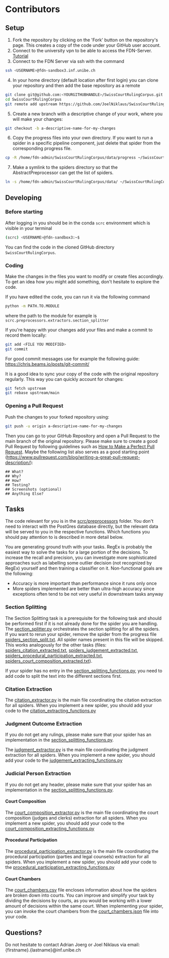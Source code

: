# Contributors

## Setup

1. Fork the repository by clicking on the 'Fork' button on the repository's page. This creates a copy of the code under
   your GitHub user account.
2. Connect to the university vpn to be able to access the
   FDN-Server. [Tutorial](https://www.unibe.ch/university/campus_and_infrastructure/rund_um_computer/internetzugang/access_to_internal_resources_via_vpn/index_eng.html)
3. Connect to the FDN Server via ssh with the command

```bash
ssh <USERNAME>@fdn-sandbox3.inf.unibe.ch
```

4. In your home directory (default location after first login) you can clone your repository and then add the base
   repository as a remote

```bash
git clone git@github.com:<YOURGITHUBHANDLE>/SwissCourtRulingCorpus.git
cd SwissCourtRulingCorpus
git remote add upstream https://github.com/JoelNiklaus/SwissCourtRulingCorpus.git
```

5. Create a new branch with a descriptive change of your work, where you will make your changes:

```bash
git checkout -b a-descriptive-name-for-my-changes
```

6. Copy the progress files into your own directory. If you want to run a spider in a specific pipeline component, just
   delete that spider from the corresponding progress file.

```bash
cp -R /home/fdn-admin/SwissCourtRulingCorpus/data/progress ~/SwissCourtRulingCorpus/data/progress
```

7. Make a symlink to the spiders directory so that the AbstractPreprocessor can get the list of spiders.

```bash
ln -s /home/fdn-admin/SwissCourtRulingCorpus/data/ ~/SwissCourtRulingCorpus/data/spiders
```

## Developing

### Before starting

After logging in you should be in the conda `scrc` environment which is visible in your terminal

```bash
(scrc) <USERNAME>@fdn-sandbox3:~$
```

You can find the code in the cloned GitHub directory `SwissCourtRulingCorpus`.

### Coding

Make the changes in the files you want to modify or create files accordingly. To get an idea how you might add
something, don't hesitate to explore the code.

If you have edited the code, you can run it via the following command

```bash
python -m PATH.TO.MODULE
```

where the path to the module for example is `scrc.preprocessors.extractors.section_splitter`

If you're happy with your changes add your files and make a commit to record them locally:

```bash
git add <FILE YOU MODIFIED>
git commit
```

For good commit messages use for example the following guide: https://chris.beams.io/posts/git-commit/

It is a good idea to sync your copy of the code with the original repository regularly. This way you can quickly account
for changes:

```bash
git fetch upstream
git rebase upstream/main
```

### Opening a Pull Request

Push the changes to your forked repository using:

```bash
git push -u origin a-descriptive-name-for-my-changes
```

Then you can go to your GitHub Repository and open a Pull Request to the main branch of the original repository.
Please make sure to create a good Pull Request by following guidelines such as [How to Make a Perfect Pull Request](https://betterprogramming.pub/how-to-make-a-perfect-pull-request-3578fb4c112). Maybe the following list also serves as a good starting point (https://www.pullrequest.com/blog/writing-a-great-pull-request-description/):
```
## What?
## Why?
## How?
## Testing?
## Screenshots (optional)
## Anything Else?
```

## Tasks

The code relevant for you is in the [scrc/preprocessors](scrc/preprocessors) folder. You don't need to interact with the
PostGres database directly, but the relevant data will be served to you in the respective functions. Which functions you
should pay attention to is described in more detail below.

You are generating ground truth with your tasks. RegEx is probably the easiest way to solve the tasks for a large
portion of the decisions. To increase the recall and precision, you can investigate more sophisticated approaches such
as labelling some outlier decision (not recognized by RegEx) yourself and then training a classifier on it.
Non-functional goals are the following:

- Accuracy is more important than performance since it runs only once
- More spiders implemented are better than ultra-high accuracy since exceptions often tend to be not very useful in
  downstream tasks anyway

### Section Splitting

The Section Splitting task is a prerequisite for the following task and should be performed first if it is not already
done for the spider you are handling. The [section_splitter.py](scrc/preprocessors/extractors/section_splitter.py)
orchestrates the section splitting for all the spiders. If you want to rerun your spider, remove the spider from the
progress file [spiders_section_split.txt](data/progress/spiders_section_split.txt). All spider names present in this
file will be skipped. This works analogously for the other tasks
(files:
[spiders_citation_extracted.txt](data/progress/spiders_citation_extracted.txt),
[spiders_judgement_extracted.txt](data/progress/spiders_judgement_extracted.txt),
[spiders_procedural_participation_extracted.txt](data/progress/spiders_procedural_participation_extracted.txt),
[spiders_court_composition_extracted.txt](data/progress/spiders_court_composition_extracted.txt)).

If your spider has no entry in
the [section_splitting_functions.py](scrc/preprocessors/extractors/spider_specific/section_splitting_functions.py), you
need to add code to split the text into the different sections first.

### Citation Extraction

The [citation_extractor.py](scrc/preprocessors/extractors/citation_extractor.py) is the main file coordinating the
citation extraction for all spiders. When you implement a new spider, you should add your code to
the [citation_extracting_functions.py](scrc/preprocessors/extractors/spider_specific/citation_extracting_functions.py)

### Judgment Outcome Extraction

If you do not get any rulings, please make sure that your spider has an implementation in
the [section_splitting_functions.py](scrc/preprocessors/extractors/spider_specific/section_splitting_functions.py).

The [judgment_extractor.py](scrc/preprocessors/extractors/judgment_extractor.py) is the main file coordinating the
judgment extraction for all spiders. When you implement a new spider, you should add your code to
the [judgement_extracting_functions.py](scrc/preprocessors/extractors/spider_specific/judgment_extracting_functions.py)

### Judicial Person Extraction

If you do not get any header, please make sure that your spider has an implementation in
the [section_splitting_functions.py](scrc/preprocessors/extractors/spider_specific/section_splitting_functions.py).

#### Court Composition

The [court_composition_extractor.py](scrc/preprocessors/extractors/court_composition_extractor.py) is the main file
coordinating the court composition (judges and clerks) extraction for all spiders. When you implement a new spider, you should add your code to
the [court_composition_extracting_functions.py](scrc/preprocessors/extractors/spider_specific/court_composition_extracting_functions.py)

#### Procedural Participation

The [procedural_participation_extractor.py](scrc/preprocessors/extractors/procedural_participation_extractor.py) is the
main file coordinating the procedural participation (parties and legal counsels) extraction for all spiders. When you implement a new spider, you should add your
code to
the [procedural_participation_extracting_functions.py](scrc/preprocessors/extractors/spider_specific/procedural_participation_extracting_functions.py)

#### Court Chambers

The [court_chambers.csv](SwissCourtRulingCorpus/court_chambers.csv) file encloses information about how the spiders are broken down into courts. You can improve and simplify your task by dividing the decisions by courts, as you would be working with a lower amount of decisions within the same court.
When implementing your spider, you can invoke the court chambers from the [court_chambers.json](SwissCourtRulingCorpus/court_chambers.json) file into your code.

## Questions?

Do not hesitate to contact Adrian Joerg or Joel Niklaus via email: {firstname}.{lastname}@inf.unibe.ch
